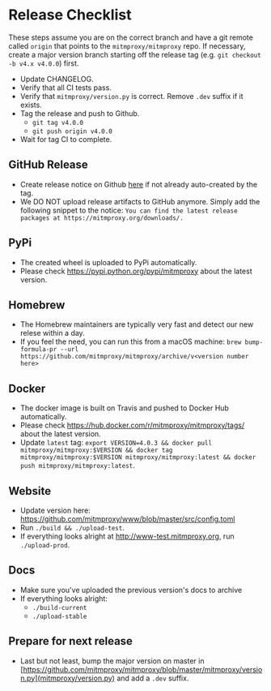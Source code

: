# Release Checklist

These steps assume you are on the correct branch and have a git remote called `origin` that points to the `mitmproxy/mitmproxy` repo. If necessary, create a major version branch starting off the release tag (e.g. `git checkout -b v4.x v4.0.0`) first.

- Update CHANGELOG.
- Verify that all CI tests pass.
- Verify that `mitmproxy/version.py` is correct. Remove `.dev` suffix if it exists.
- Tag the release and push to Github.
    - `git tag v4.0.0`
    - `git push origin v4.0.0`
- Wait for tag CI to complete.

## GitHub Release
- Create release notice on Github
  [here](https://github.com/mitmproxy/mitmproxy/releases/new) if not already
  auto-created by the tag.
- We DO NOT upload release artifacts to GitHub anymore. Simply add the
  following snippet to the notice:
  `You can find the latest release packages at https://mitmproxy.org/downloads/.`

## PyPi
- The created wheel is uploaded to PyPi automatically.
- Please check https://pypi.python.org/pypi/mitmproxy about the latest version.

## Homebrew
- The Homebrew maintainers are typically very fast and detect our new relese
  within a day.
- If you feel the need, you can run this from a macOS machine:
  `brew bump-formula-pr --url https://github.com/mitmproxy/mitmproxy/archive/v<version number here>`

## Docker
- The docker image is built on Travis and pushed to Docker Hub automatically.
- Please check https://hub.docker.com/r/mitmproxy/mitmproxy/tags/ about the latest version.
- Update `latest` tag: `export VERSION=4.0.3 && docker pull mitmproxy/mitmproxy:$VERSION && docker tag mitmproxy/mitmproxy:$VERSION mitmproxy/mitmproxy:latest && docker push mitmproxy/mitmproxy:latest`.

## Website
 - Update version here:
   https://github.com/mitmproxy/www/blob/master/src/config.toml
 - Run `./build && ./upload-test`.
 - If everything looks alright at http://www-test.mitmproxy.org, run `./upload-prod`.

## Docs
  - Make sure you've uploaded the previous version's docs to archive
  - If everything looks alright:
    - `./build-current`
    - `./upload-stable`

## Prepare for next release
 - Last but not least, bump the major version on master in
   [https://github.com/mitmproxy/mitmproxy/blob/master/mitmproxy/version.py](mitmproxy/version.py) and add a `.dev` suffix.
